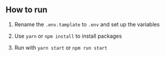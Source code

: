 ## How to run

1. Rename the ```.env.tamplate``` to ```.env``` and set up the variables

2. Use ```yarn``` or ```npm install``` to install packages

3. Run with ```yarn start``` or ```npm run start```